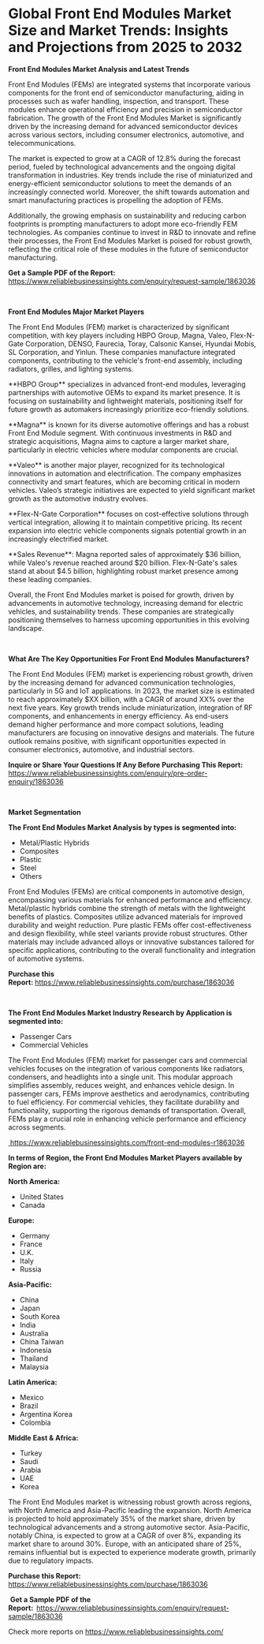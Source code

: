 <p><h1>Global Front End Modules Market Size and Market Trends: Insights and Projections from 2025 to 2032</h1></p><p><strong>Front End Modules Market Analysis and Latest Trends</strong></p>
<p><p>Front End Modules (FEMs) are integrated systems that incorporate various components for the front end of semiconductor manufacturing, aiding in processes such as wafer handling, inspection, and transport. These modules enhance operational efficiency and precision in semiconductor fabrication. The growth of the Front End Modules Market is significantly driven by the increasing demand for advanced semiconductor devices across various sectors, including consumer electronics, automotive, and telecommunications.</p><p>The market is expected to grow at a CAGR of 12.8% during the forecast period, fueled by technological advancements and the ongoing digital transformation in industries. Key trends include the rise of miniaturized and energy-efficient semiconductor solutions to meet the demands of an increasingly connected world. Moreover, the shift towards automation and smart manufacturing practices is propelling the adoption of FEMs.</p><p>Additionally, the growing emphasis on sustainability and reducing carbon footprints is prompting manufacturers to adopt more eco-friendly FEM technologies. As companies continue to invest in R&D to innovate and refine their processes, the Front End Modules Market is poised for robust growth, reflecting the critical role of these modules in the future of semiconductor manufacturing.</p></p>
<p><strong>Get a Sample PDF of the Report:&nbsp;</strong> <a href="https://www.reliablebusinessinsights.com/enquiry/request-sample/1863036?utm_campaign=3259&utm_medium=2&utm_source=Github&utm_content=ia&utm_term=30032025&utm_id=front-end-modules">https://www.reliablebusinessinsights.com/enquiry/request-sample/1863036</a></p>
<p>&nbsp;</p>
<p><strong>Front End Modules Major Market Players</strong></p>
<p><p>The Front End Modules (FEM) market is characterized by significant competition, with key players including HBPO Group, Magna, Valeo, Flex-N-Gate Corporation, DENSO, Faurecia, Toray, Calsonic Kansei, Hyundai Mobis, SL Corporation, and Yinlun. These companies manufacture integrated components, contributing to the vehicle's front-end assembly, including radiators, grilles, and lighting systems.</p><p>**HBPO Group** specializes in advanced front-end modules, leveraging partnerships with automotive OEMs to expand its market presence. It is focusing on sustainability and lightweight materials, positioning itself for future growth as automakers increasingly prioritize eco-friendly solutions.</p><p>**Magna** is known for its diverse automotive offerings and has a robust Front End Module segment. With continuous investments in R&D and strategic acquisitions, Magna aims to capture a larger market share, particularly in electric vehicles where modular components are crucial.</p><p>**Valeo** is another major player, recognized for its technological innovations in automation and electrification. The company emphasizes connectivity and smart features, which are becoming critical in modern vehicles. Valeo’s strategic initiatives are expected to yield significant market growth as the automotive industry evolves.</p><p>**Flex-N-Gate Corporation** focuses on cost-effective solutions through vertical integration, allowing it to maintain competitive pricing. Its recent expansion into electric vehicle components signals potential growth in an increasingly electrified market.</p><p>**Sales Revenue**: Magna reported sales of approximately $36 billion, while Valeo's revenue reached around $20 billion. Flex-N-Gate's sales stand at about $4.5 billion, highlighting robust market presence among these leading companies.</p><p>Overall, the Front End Modules market is poised for growth, driven by advancements in automotive technology, increasing demand for electric vehicles, and sustainability trends. These companies are strategically positioning themselves to harness upcoming opportunities in this evolving landscape.</p></p>
<p>&nbsp;</p>
<p><strong>What Are The Key Opportunities For Front End Modules Manufacturers?</strong></p>
<p><p>The Front End Modules (FEM) market is experiencing robust growth, driven by the increasing demand for advanced communication technologies, particularly in 5G and IoT applications. In 2023, the market size is estimated to reach approximately $XX billion, with a CAGR of around XX% over the next five years. Key growth trends include miniaturization, integration of RF components, and enhancements in energy efficiency. As end-users demand higher performance and more compact solutions, leading manufacturers are focusing on innovative designs and materials. The future outlook remains positive, with significant opportunities expected in consumer electronics, automotive, and industrial sectors.</p></p>
<p><strong>Inquire or Share Your Questions If Any Before Purchasing This Report:</strong> <a href="https://www.reliablebusinessinsights.com/enquiry/pre-order-enquiry/1863036?utm_campaign=3259&utm_medium=2&utm_source=Github&utm_content=ia&utm_term=30032025&utm_id=front-end-modules">https://www.reliablebusinessinsights.com/enquiry/pre-order-enquiry/1863036</a></p>
<p>&nbsp;</p>
<p><strong>Market Segmentation</strong></p>
<p><strong>The Front End Modules Market Analysis by types is segmented into:</strong></p>
<p><ul><li>Metal/Plastic Hybrids</li><li>Composites</li><li>Plastic</li><li>Steel</li><li>Others</li></ul></p>
<p><p>Front End Modules (FEMs) are critical components in automotive design, encompassing various materials for enhanced performance and efficiency. Metal/plastic hybrids combine the strength of metals with the lightweight benefits of plastics. Composites utilize advanced materials for improved durability and weight reduction. Pure plastic FEMs offer cost-effectiveness and design flexibility, while steel variants provide robust structures. Other materials may include advanced alloys or innovative substances tailored for specific applications, contributing to the overall functionality and integration of automotive systems.</p></p>
<p><strong>Purchase this Report:&nbsp;</strong><a href="https://www.reliablebusinessinsights.com/purchase/1863036?utm_campaign=3259&utm_medium=2&utm_source=Github&utm_content=ia&utm_term=30032025&utm_id=front-end-modules">https://www.reliablebusinessinsights.com/purchase/1863036</a></p>
<p>&nbsp;</p>
<p><strong>The Front End Modules Market Industry Research by Application is segmented into:</strong></p>
<p><ul><li>Passenger Cars</li><li>Commercial Vehicles</li></ul></p>
<p><p>The Front End Modules (FEM) market for passenger cars and commercial vehicles focuses on the integration of various components like radiators, condensers, and headlights into a single unit. This modular approach simplifies assembly, reduces weight, and enhances vehicle design. In passenger cars, FEMs improve aesthetics and aerodynamics, contributing to fuel efficiency. For commercial vehicles, they facilitate durability and functionality, supporting the rigorous demands of transportation. Overall, FEMs play a crucial role in enhancing vehicle performance and efficiency across segments.</p></p>
<p><a href="https://www.reliablebusinessinsights.com/front-end-modules-r1863036?utm_campaign=3259&utm_medium=2&utm_source=Github&utm_content=ia&utm_term=30032025&utm_id=front-end-modules">&nbsp;https://www.reliablebusinessinsights.com/front-end-modules-r1863036</a></p>
<p><strong>In terms of Region, the Front End Modules Market Players available by Region are:</strong></p>
<p>
    <p> <strong> North America: </strong>
        <ul>
            <li>United States</li>
            <li>Canada</li>
        </ul>
        </p> 
    <p> <strong> Europe: </strong>
        <ul>
            <li>Germany</li>
            <li>France</li>
            <li>U.K.</li>
            <li>Italy</li>
            <li>Russia</li>
        </ul>
        </p> 
    <p> <strong> Asia-Pacific: </strong>
        <ul>
            <li>China</li>
            <li>Japan</li>
            <li>South Korea</li>
            <li>India</li>
            <li>Australia</li>
            <li>China Taiwan</li>
            <li>Indonesia</li>
            <li>Thailand</li>
            <li>Malaysia</li>
        </ul>
        </p> 
    <p> <strong> Latin America: </strong>
        <ul>
            <li>Mexico</li>
            <li>Brazil</li>
            <li>Argentina Korea</li>
            <li>Colombia</li>
        </ul>
        </p> 
    <p> <strong> Middle East & Africa: </strong>
        <ul>
            <li>Turkey</li>
            <li>Saudi</li>
            <li>Arabia</li>
            <li>UAE</li>
            <li>Korea</li>
        </ul>
    </p>
    </p>
<p><p>The Front End Modules market is witnessing robust growth across regions, with North America and Asia-Pacific leading the expansion. North America is projected to hold approximately 35% of the market share, driven by technological advancements and a strong automotive sector. Asia-Pacific, notably China, is expected to grow at a CAGR of over 8%, expanding its market share to around 30%. Europe, with an anticipated share of 25%, remains influential but is expected to experience moderate growth, primarily due to regulatory impacts.</p></p>
<p><strong>Purchase this Report: </strong><a href="https://www.reliablebusinessinsights.com/purchase/1863036?utm_campaign=3259&utm_medium=2&utm_source=Github&utm_content=ia&utm_term=30032025&utm_id=front-end-modules">https://www.reliablebusinessinsights.com/purchase/1863036</a></p>
<p>&nbsp;<strong>Get a Sample PDF of the Report:&nbsp;&nbsp;</strong><a href="https://www.reliablebusinessinsights.com/enquiry/request-sample/1863036?utm_campaign=3259&utm_medium=2&utm_source=Github&utm_content=ia&utm_term=30032025&utm_id=front-end-modules">https://www.reliablebusinessinsights.com/enquiry/request-sample/1863036</a></p>
<p><strong></strong></p>
<p>Check more reports on <a href="https://www.reliablebusinessinsights.com/?utm_campaign=3259&utm_medium=2&utm_source=Github&utm_content=ia&utm_term=30032025&utm_id=front-end-modules">https://www.reliablebusinessinsights.com/</a></p>